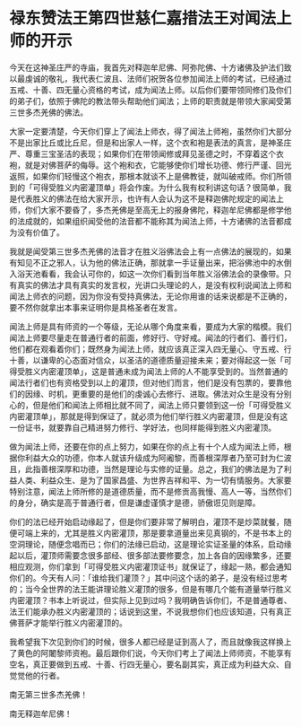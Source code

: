 # 禄东赞法王第四世慈仁嘉措法王对闻法上师的开示


今天在这神圣庄严的寺庙，我首先对释迦牟尼佛、阿弥陀佛、十方诸佛及护法们致以最虔诚的敬礼，我代表仁波且、法师们祝贺各位参加闻法上师的考试，已经通过五戒、十善、四无量心资格的考试，成为闻法上师。以后你们要带领同修们及你们的弟子们，依照于佛陀的教法带头帮助他们闻法；上师的职责就是带领大家闻受第三世多杰羌佛的佛法。


大家一定要清楚，今天你们穿上了闻法上师衣，得了闻法上师袍，虽然你们大部分不是出家比丘或比丘尼，但是和出家人一样，这个衣和袍是表法的真言，是神圣庄严、尊重三宝圣洁的表现；如果你们在带领闻修或拜见圣德之时，不穿着这个衣袍，就是对佛菩萨的侮辱。这个袍和衣，它能够使你们增长功德、修行严谨、回光返照，如果你们轻慢这个袍衣，那根本就谈不上是佛教徒，就叫破戒师。你们所领到的「可得受胜义内密灌顶单」将会作废。为什么我有权利讲这句话？很简单，我是代表胜义的佛法在给大家开示，也许有人会认为这不是释迦佛陀规定的闻法上师，你们大家不要昏了，多杰羌佛是至高无上的报身佛陀，释迦牟尼佛都是修学他的法成就的，如果组织闻受他的法音都不能称其为闻法上师，十方诸佛的法音都成为没有价值了。


我就是闻受第三世多杰羌佛的法音才在胜义浴佛法会上有一点佛法的展现的，如果有知见不正之邪人，认为他的佛法正确，那就拿一手证量出来，把浴佛池中的水倒入浴天池看看，我会认可你的，如这一次你们看到当年胜义浴佛法会的录像带。只有真实的佛法才具有真实的发言权，光讲口头理论的人，是没有权利说闻法上师和闻法上师衣的问题，因为你没有受持真佛法，无论你用谁的话来说都是不正确的，要不然你就拿出本事来证明你是具格圣者在发言。


闻法上师是具有师资的一个等级，无论从哪个角度来看，要成为大家的楷模。我们闻法上师要尽量走在普通行者的前面，修好行、守好戒。闻法的行者们、善行们，他们都在观看着你们；既然身为闻法上师，就应该真正深入四无量心、守五戒、行十善，以谦卑的心态面对信众，以圣洁的道德质量迎接未来；要对得起这一张「可得受胜义内密灌顶单」，这是普通未成为闻法上师的人不能享受到的。当然普通的闻法行者们也有资格受到以上的灌顶，但对他们而言，他们是没有包票的，要靠他们的因缘、时机，更重要的是他们的虔诚心去修行、进取。佛法对众生是没有分别心的，但是他们和闻法上师相比就不同了，闻法上师只要领到这一份「可得受胜义内密灌顶单」，那就是得到保证了，就必须为他们举行胜义内密灌顶，但是没有这一份证书，就要靠自己精进努力修行、学好法，也同样能得到胜义内密灌顶。


做为闻法上师，还要在你的点上努力，如果在你的点上有十个人成为闻法上师，根据你利益大众的功德，你本人就该升级成为阿阇黎，而善根深厚者乃至可封为仁波且，此指善根深厚和功德，当然是理论与实修的证量。总之，我们的佛法是为了利益人类、利益众生、是为了国家昌盛、为世界吉祥和平、为一切有情服务。大家要特别注意，闻法上师所修的是道德质量，而不是修贡高我慢、高人一等，当然你们的身分，确实是高于普通行者，但是谦虚谨慎才是德，骄傲诳见则是障。


你们的法已经开始启动缘起了，但是你们要非常了解明白，灌顶不是炒菜就餐，随便可端上来的，尤其是胜义内密灌顶，那是要拿道量出来见真钢的，不是书本上的空洞理论，随便念唱而已；你们的法缘已启动，这是理论实证圣量的体系，启动缘起以后，灌顶师需要念很多部经、很多部法要修要念，加上各自的因缘繁多，还要相应观测，你们拿到「可得受胜义内密灌顶证书」就保证了，缘起一熟，都会通知你们的。今天有人问：「谁给我们灌顶？」其中问这个话的弟子，是没有经过思考的；当今全世界的法王能讲理论胜义灌顶的很多，但是有哪几个能有道量举行胜义内密灌顶？书本上听说过，但实际上见到过吗？我明确告诉你们，不是普通尊者、法王们能承办胜义内密灌顶的；话说到这里，不说我想你们也应该知道，只有真正佛菩萨才能举行胜义内密灌顶的。


我希望我下次见到你们的时候，很多人都已经是证到高人了，而且就像我这样换上了黄色的阿闍黎师资袍。最后跟你们说，今天你们考上了闻法上师师资，不能享有空名，真正要做到五戒、十善、行四无量心，要名副其实，真正成为利益大众、自觉觉他的行者。


南无第三世多杰羌佛！

南无释迦牟尼佛！